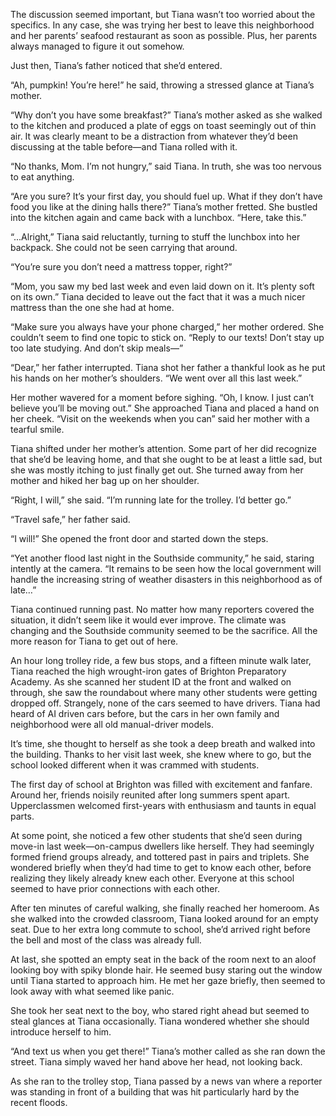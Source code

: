 The discussion seemed important, but Tiana wasn’t too worried about the specifics. In any case, she was trying her best to leave this neighborhood and her parents’ seafood restaurant as soon as possible. Plus, her parents always managed to figure it out somehow. 

Just then, Tiana’s father noticed that she’d entered.

“Ah, pumpkin! You’re here!” he said, throwing a stressed glance at Tiana’s mother.

“Why don’t you have some breakfast?” Tiana’s mother asked as she walked to the kitchen and produced a plate of eggs on toast seemingly out of thin air. It was clearly meant to be a distraction from whatever they’d been discussing at the table before—and Tiana rolled with it.

“No thanks, Mom. I’m not hungry,” said Tiana. In truth, she was too nervous to eat anything.

“Are you sure? It’s your first day, you should fuel up. What if they don’t have food you like at the dining halls there?” Tiana’s mother fretted. She bustled into the kitchen again and came back with a lunchbox. “Here, take this.”

“...Alright,” Tiana said reluctantly, turning to stuff the lunchbox into her backpack. She could not be seen carrying that around. 

“You’re sure you don’t need a mattress topper, right?”

“Mom, you saw my bed last week and even laid down on it. It’s plenty soft on its own.” Tiana decided to leave out the fact that it was a much nicer mattress than the one she had at home. 

“Make sure you always have your phone charged,” her mother ordered. She couldn’t seem to find one topic to stick on. “Reply to our texts! Don’t stay up too late studying. And don’t skip meals—”

“Dear,” her father interrupted. Tiana shot her father a thankful look as he put his hands on her mother’s shoulders. “We went over all this last week.”

Her mother wavered for a moment before sighing. “Oh, I know. I just can’t believe you’ll be moving out.” She approached Tiana and placed a hand on her cheek. “Visit on the weekends when you can” said her mother with a tearful smile.  

Tiana shifted under her mother’s attention. Some part of her did recognize that she’d be leaving home, and that she ought to be at least a little sad, but she was mostly itching to just finally get out. She turned away from her mother and hiked her bag up on her shoulder.

 “Right, I will,” she said. “I’m running late for the trolley. I’d better go.”

“Travel safe,” her father said. 

“I will!” She opened the front door and started down the steps.

“Yet another flood last night in the Southside community,” he said, staring intently at the camera. “It remains to be seen how the local government will handle the increasing string of weather disasters in this neighborhood as of late…”

Tiana continued running past. No matter how many reporters covered the situation, it didn’t seem like it would ever improve. The climate was changing and the Southside community seemed to be the sacrifice. All the more reason for Tiana to get out of here. 

An hour long trolley ride, a few bus stops, and a fifteen minute walk later, Tiana reached the high wrought-iron gates of Brighton Preparatory Academy. As she scanned her student ID at the front and walked on through, she saw the roundabout where many other students were getting dropped off. Strangely, none of the cars seemed to have drivers. Tiana had heard of AI driven cars before, but the cars in her own family and neighborhood were all old manual-driver models. 

It’s time, she thought to herself as she took a deep breath and walked into the building. Thanks to her visit last week, she knew where to go, but the school looked different when it was crammed with students. 

The first day of school at Brighton was filled with excitement and fanfare. Around her, friends noisily reunited after long summers spent apart. Upperclassmen welcomed first-years with enthusiasm and taunts in equal parts. 

At some point, she noticed a few other students that she’d seen during move-in last week—on-campus dwellers like herself. They had seemingly formed friend groups already, and tottered past in pairs and triplets. She wondered briefly when they’d had time to get to know each other, before realizing they likely already knew each other. Everyone at this school seemed to have prior connections with each other.

After ten minutes of careful walking, she finally reached her homeroom. As she walked into the crowded classroom, Tiana looked around for an empty seat. Due to her extra long commute to school, she’d arrived right before the bell and most of the class was already full. 

At last, she spotted an empty seat in the back of the room next to an aloof looking boy with spiky blonde hair. He seemed busy staring out the window until Tiana started to approach him. He met her gaze briefly, then seemed to look away with what seemed like panic. 

She took her seat next to the boy, who stared right ahead but seemed to steal glances at Tiana occasionally. Tiana wondered whether she should introduce herself to him.


“And text us when you get there!” Tiana’s mother called as she ran down the street. Tiana simply waved her hand above her head, not looking back. 

As she ran to the trolley stop, Tiana passed by a news van where a reporter was standing in front of a building that was hit particularly hard by the recent floods.
